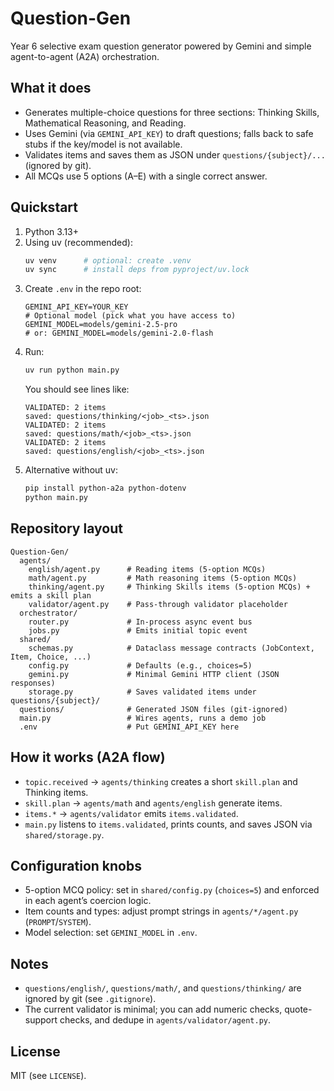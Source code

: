 # Question-Gen

Year 6 selective exam question generator powered by Gemini and simple agent-to-agent (A2A) orchestration.

## What it does
- Generates multiple-choice questions for three sections: Thinking Skills, Mathematical Reasoning, and Reading.
- Uses Gemini (via `GEMINI_API_KEY`) to draft questions; falls back to safe stubs if the key/model is not available.
- Validates items and saves them as JSON under `questions/{subject}/...` (ignored by git).
- All MCQs use 5 options (A–E) with a single correct answer.

## Quickstart
1. Python 3.13+
2. Using uv (recommended):
   ```bash
   uv venv      # optional: create .venv
   uv sync      # install deps from pyproject/uv.lock
   ```
3. Create `.env` in the repo root:
   ```env
   GEMINI_API_KEY=YOUR_KEY
   # Optional model (pick what you have access to)
   GEMINI_MODEL=models/gemini-2.5-pro
   # or: GEMINI_MODEL=models/gemini-2.0-flash
   ```
4. Run:
   ```bash
   uv run python main.py
   ```
   You should see lines like:
   ```
   VALIDATED: 2 items
   saved: questions/thinking/<job>_<ts>.json
   VALIDATED: 2 items
   saved: questions/math/<job>_<ts>.json
   VALIDATED: 2 items
   saved: questions/english/<job>_<ts>.json
   ```
5. Alternative without uv:
   ```bash
   pip install python-a2a python-dotenv
   python main.py
   ```

## Repository layout
```
Question-Gen/
  agents/
    english/agent.py      # Reading items (5-option MCQs)
    math/agent.py         # Math reasoning items (5-option MCQs)
    thinking/agent.py     # Thinking Skills items (5-option MCQs) + emits a skill plan
    validator/agent.py    # Pass-through validator placeholder
  orchestrator/
    router.py             # In-process async event bus
    jobs.py               # Emits initial topic event
  shared/
    schemas.py            # Dataclass message contracts (JobContext, Item, Choice, ...)
    config.py             # Defaults (e.g., choices=5)
    gemini.py             # Minimal Gemini HTTP client (JSON responses)
    storage.py            # Saves validated items under questions/{subject}/
  questions/              # Generated JSON files (git-ignored)
  main.py                 # Wires agents, runs a demo job
  .env                    # Put GEMINI_API_KEY here
```

## How it works (A2A flow)
- `topic.received` → `agents/thinking` creates a short `skill.plan` and Thinking items.
- `skill.plan` → `agents/math` and `agents/english` generate items.
- `items.*` → `agents/validator` emits `items.validated`.
- `main.py` listens to `items.validated`, prints counts, and saves JSON via `shared/storage.py`.

## Configuration knobs
- 5-option MCQ policy: set in `shared/config.py` (`choices=5`) and enforced in each agent’s coercion logic.
- Item counts and types: adjust prompt strings in `agents/*/agent.py` (`PROMPT`/`SYSTEM`).
- Model selection: set `GEMINI_MODEL` in `.env`.

## Notes
- `questions/english/`, `questions/math/`, and `questions/thinking/` are ignored by git (see `.gitignore`).
- The current validator is minimal; you can add numeric checks, quote-support checks, and dedupe in `agents/validator/agent.py`.

## License
MIT (see `LICENSE`).
